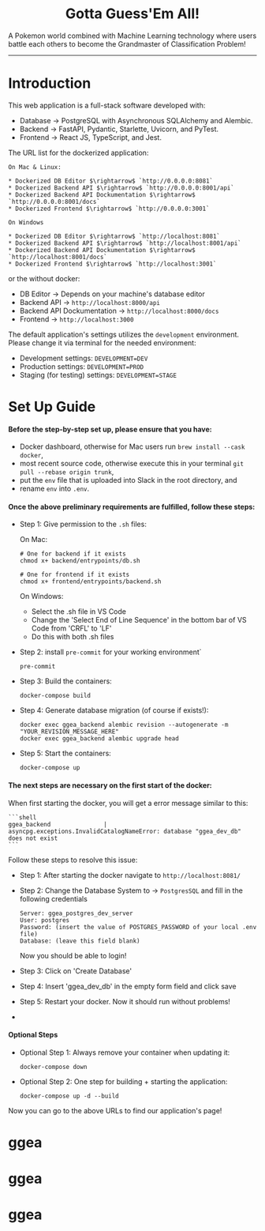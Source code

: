 <h1 align=center><strong>Gotta Guess'Em All!</strong></h1>

A Pokemon world combined with Machine Learning technology where users battle each others to become the Grandmaster of Classification Problem!

---

# Introduction

This web application is a full-stack software developed with:

* Database $\rightarrow$ PostgreSQL with Asynchronous SQLAlchemy and Alembic.
* Backend $\rightarrow$ FastAPI, Pydantic, Starlette, Uvicorn, and PyTest.
* Frontend $\rightarrow$ React JS, TypeScript, and Jest.

The URL list for the dockerized application:

    On Mac & Linux:

    * Dockerized DB Editor $\rightarrow$ `http://0.0.0.0:8081`
    * Dockerized Backend API $\rightarrow$ `http://0.0.0.0:8001/api`
    * Dockerized Backend API Dockumentation $\rightarrow$ `http://0.0.0.0:8001/docs`
    * Dockerized Frontend $\rightarrow$ `http://0.0.0.0:3001`

    On Windows

    * Dockerized DB Editor $\rightarrow$ `http://localhost:8081`
    * Dockerized Backend API $\rightarrow$ `http://localhost:8001/api`
    * Dockerized Backend API Dockumentation $\rightarrow$ `http://localhost:8001/docs`
    * Dockerized Frontend $\rightarrow$ `http://localhost:3001`

or the without docker:

* DB Editor $\rightarrow$ Depends on your machine's database editor
* Backend API $\rightarrow$ `http://localhost:8000/api`
* Backend API Dockumentation $\rightarrow$ `http://localhost:8000/docs`
* Frontend $\rightarrow$ `http://localhost:3000`

The default application's settings utilizes the `development` environment. Please change it via terminal for the needed environment:

* Development settings: `DEVELOPMENT=DEV`
* Production settings: `DEVELOPMENT=PROD`
* Staging (for testing) settings: `DEVELOPMENT=STAGE`

# Set Up Guide

#### Before the step-by-step set up, please ensure that you have:

* Docker dashboard, otherwise for Mac users run `brew install --cask docker`,
* most recent source code, otherwise execute this in your terminal `git pull --rebase origin trunk`,
* put the `env` file that is uploaded into Slack in the root directory, and
* rename `env` into `.env`.

#### Once the above preliminary requirements are fulfilled, follow these steps:

* Step 1: Give permission to the `.sh` files:

    On Mac:
    
    ```shell
    # One for backend if it exists
    chmod x+ backend/entrypoints/db.sh
    
    # One for frontend if it exists
    chmod x+ frontend/entrypoints/backend.sh
    ```
    
    
    On Windows:
    
    * Select the .sh file in VS Code
    * Change the 'Select End of Line Sequence' in the bottom bar of VS Code from 'CRFL' to 'LF'
    * Do this with both .sh files
    

* Step 2: install `pre-commit` for your working environment`

    ```shell
    pre-commit
    ```

* Step 3: Build the containers:

    ```shell
    docker-compose build
    ```

* Step 4: Generate database migration (of course if exists!):

    ```shell
    docker exec ggea_backend alembic revision --autogenerate -m "YOUR_REVISION_MESSAGE_HERE"
    docker exec ggea_backend alembic upgrade head
    ```

* Step 5: Start the containers:

    ```shell
    docker-compose up
    ```
    
    
#### The next steps are necessary on the first start of the docker: 

When first starting the docker, you will get a error message similar to this:

    ```shell
    ggea_backend               | asyncpg.exceptions.InvalidCatalogNameError: database "ggea_dev_db" does not exist
    ```
    
Follow these steps to resolve this issue:

* Step 1: After starting the docker navigate to `http://localhost:8081/`

* Step 2: Change the Database System to -> `PostgresSQL` and fill in the following credentials 

    ```shell
    Server: ggea_postgres_dev_server
    User: postgres
    Password: (insert the value of POSTGRES_PASSWORD of your local .env file)
    Database: (leave this field blank)
    ```
    
    Now you should be able to login!
    
* Step 3: Click on 'Create Database'

* Step 4: Insert 'ggea_dev_db' in the empty form field and click save

* Step 5: Restart your docker. Now it should run without problems!
* 

#### Optional Steps

* Optional Step 1: Always remove your container when updating it:

    ```shell
    docker-compose down
    ```

* Optional Step 2: One step for building + starting the application:

    ```shell
    docker-compose up -d --build
    ```

Now you can go to the above URLs to find our application's page!
# ggea
# ggea
# ggea

